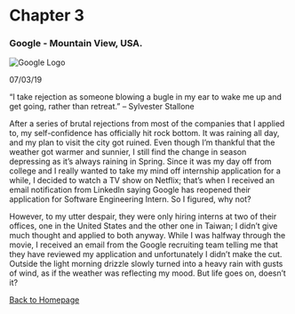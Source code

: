 # Chapter 3

### Google - Mountain View, USA.

![Google Logo](https://cdn.vox-cdn.com/thumbor/Pkmq1nm3skO0-j693JTMd7RL0Zk=/0x0:2012x1341/1200x800/filters:focal(0x0:2012x1341)/cdn.vox-cdn.com/uploads/chorus_image/image/47070706/google2.0.0.jpg)

07/03/19

“I take rejection as someone blowing a bugle in my ear to wake me up and get going, rather than retreat.” – Sylvester Stallone 

After a series of brutal rejections from most of the companies that I applied to, my self-confidence has officially hit rock bottom. It was raining all day, and my plan to visit the city got ruined. Even though I’m thankful that the weather got warmer and sunnier, I still find the change in season depressing as it’s always raining in Spring. Since it was my day off from college and I really wanted to take my mind off internship application for a while, I decided to watch a TV show on Netflix; that’s when I received an email notification from LinkedIn saying Google has reopened their application for Software Engineering Intern. So I figured, why not? 

However, to my utter despair, they were only hiring interns at two of their offices, one in the United States and the other one in Taiwan; I didn’t give much thought and applied to both anyway. While I was halfway through the movie, I received an email from the Google recruiting team telling me that they have reviewed my application and unfortunately I didn’t make the cut. Outside the light morning drizzle slowly turned into a heavy rain with gusts of wind, as if the weather was reflecting my mood. But life goes on, doesn’t it?   

[Back to Homepage](https://limsukjing.github.io/github-story-2019/)
